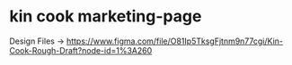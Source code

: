 # kin cook marketing-page

Design Files
-> https://www.figma.com/file/O81Ip5TksgFjtnm9n77cgi/Kin-Cook-Rough-Draft?node-id=1%3A260
